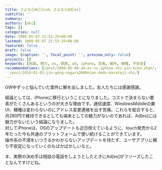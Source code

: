 ```yaml
---
title: さよならWillcom、さよならAd[es]
subtitle: ''
summary: ''
authors: [aki]
tags: []
categories: null
date: 2009-05-07 21:53:25+00:00
lastmod: 2009-05-07 21:53:25+00:00
featured: false
draft: false
image: {caption: '', focal_point: '', preview_only: false}
projects: []
keywords: [結論, 魅力, es, 感謝, ad, iphone, 苦痛, 維持, 機種, 不安定]
recommendations: [/post/2009-05-06-ad-es-vs-iphone-zhi-yin-kihe-zhan/, /post/2009-05-10-ad-es-iphoneadoresuzhang-yi-xing-memo/,
  /post/2010-01-01-jin-geng-nagara2009nian-dedu-maretaji-shi/]
---
```

GW中ずっと悩んでいた案件に解を出しました。友人たちには感謝感謝。

結論としては、iPhoneに移行ということになりました。コストで決まらない要素がたくさんあるというのが大きな理由です。通信速度、WindowsMobileの糞UI、機種は変わらないのにアドレス変更連絡を出す苦痛。これらを総合すると、月280円で維持できるとしても端末としての魅力がないのであれば、Ad[es]には魅力がないという結論になりました。  
対してiPhoneは、OSのアップデートも近日控えているように、touch発売から2年たった今も共通のプラットフォームで使い続けることができています。  
操作系の不満をいつでるかわからないアップデートを待たず、ユーザアプリに頼り不安定になっていくのもばかばかしいなと。

ま、実際の決め手は相談の電話をしようとしたときにAd[es]がフリーズしたことなんですけどね。



